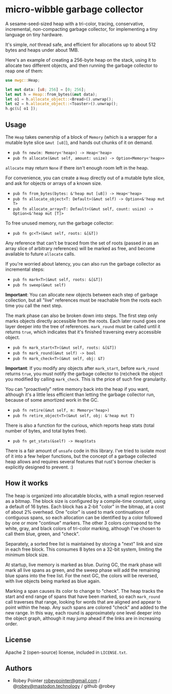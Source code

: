 # micro-wibble garbage collector

A sesame-seed-sized heap with a tri-color, tracing, conservative, incremental, _non_-compacting garbage collector, for implementing a tiny language on tiny hardware.

It's simple, _not_ thread safe, and efficient for allocations up to about 512 bytes and heaps under about 1MB.

Here's an example of creating a 256-byte heap on the stack, using it to allocate two different objects, and then running the garbage collector to reap one of them:

```rust
use mwgc::Heap;

let mut data: [u8; 256] = [0; 256];
let mut h = Heap::from_bytes(&mut data);
let o1 = h.allocate_object::<Bread>().unwrap();
let o2 = h.allocate_object::<Toaster>().unwrap();
h.gc(&[ o1 ]);
```


## Usage

The `Heap` takes ownership of a block of `Memory` (which is a wrapper for a mutable byte slice `&mut [u8]`), and hands out chunks of it on demand.

- `pub fn new(m: Memory<'heap>) -> Heap<'heap>`
- `pub fn allocate(&mut self, amount: usize) -> Option<Memory<'heap>>`

`allocate` may return `None` if there isn't enough room left in the heap.

For convenience, you can create a `Heap` directly out of a mutable byte slice, and ask for objects or arrays of a known size.

- `pub fn from_bytes(bytes: &'heap mut [u8]) -> Heap<'heap>`
- `pub fn allocate_object<T: Default>(&mut self) -> Option<&'heap mut T>`
- `pub fn allocate_array<T: Default>(&mut self, count: usize) -> Option<&'heap mut [T]>`

To free unused memory, run the garbage collector:

- `pub fn gc<T>(&mut self, roots: &[&T])`

Any reference that can't be traced from the set of roots (passed in as an array slice of arbitrary references) will be marked as free, and become available to future `allocate` calls.

If you're worried about latency, you can also run the garbage collector as incremental steps:

- `pub fn mark<T>(&mut self, roots: &[&T])`
- `pub fn sweep(&mut self)`

**Important**: You can allocate new objects between each step of garbage collection, but all "live" references must be reachable from the roots each time you call the next step.

The mark phase can also be broken down into steps. The first step only marks objects directly accessible from the roots. Each later round goes one layer deeper into the tree of references. `mark_round` must be called until it returns `true`, which indicates that it's finished traversing every accessible object.

- `pub fn mark_start<T>(&mut self, roots: &[&T])`
- `pub fn mark_round(&mut self) -> bool`
- `pub fn mark_check<T>(&mut self, obj: &T)`

**Important**: If you modify any objects after `mark_start`, before `mark_round` returns `true`, you must notify the garbage collector to (re)check the object you modified by calling `mark_check`. This is the price of such fine granularity.

You can "proactively" retire memory back into the heap if you want, although it's a little less efficient than letting the garbage collector run, because of some amortized work in the GC.

- `pub fn retire(&mut self, m: Memory<'heap>)`
- `pub fn retire_object<T>(&mut self, obj: &'heap mut T)`

There is also a function for the curious, which reports heap stats (total number of bytes, and total bytes free).

- `pub fn get_stats(&self) -> HeapStats`

There is a fair amount of `unsafe` code in this library. I've tried to isolate most of it into a few helper functions, but the concept of a garbage collected heap allows and requires several features that rust's borrow checker is explicitly designed to prevent. :)


## How it works

The heap is organized into allocatable blocks, with a small region reserved as a bitmap. The block size is configured by a compile-time constant, using a default of 16 bytes. Each block has a 2-bit "color" in the bitmap, at a cost of about 2% overhead. One "color" is used to mark continuations of contiguous spans, so each allocation can be identified by a color followed by one or more "continue" markers. The other 3 colors correspond to the white, gray, and black colors of tri-color marking, although I've chosen to call them blue, green, and "check".

Separately, a sorted free list is maintained by storing a "next" link and size in each free block. This consumes 8 bytes on a 32-bit system, limiting the minimum block size.

At startup, live memory is marked as blue. During GC, the mark phase will mark all live spans as green, and the sweep phase will add the remaining blue spans into the free list. For the next GC, the colors will be reversed, with live objects being marked as blue again.

Marking a span causes its color to change to "check". The heap tracks the start and end range of spans that have been marked, so each `mark_round` call traverses that range, looking for words that are aligned and appear to point within the heap. Any such spans are colored "check" and added to the new range. In this way, each round is approximately one level deeper into the object graph, although it may jump ahead if the links are in increasing order.


## License

Apache 2 (open-source) license, included in `LICENSE.txt`.


## Authors

- Robey Pointer <robeypointer@gmail.com> / @robey@mastodon.technology / github @robey
